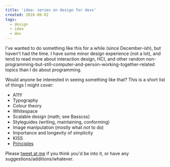 ```yaml
---
title: 'idea: series on design for devs'
created: 2016-08-02
tags:
  - design
  - idea
  - dev
---
```


I've wanted to do something like this for a while (since December-ish), but
haven't had the time. I have some minor design experience (not a lot), and tend
to read more about interaction design, HCI, and other random
non-programming-but-still-computer-and-person-working-together-related topics
than I do about programming.

Would anyone be interested in seeing something like that? This is a short list
of things I might cover:

* A11Y
* Typography
* Colour theory
* Whitespace
* Scalable design (math; see Basscss)
* Styleguides (writing, maintaining, conforming)
* Image manipulation (mostly what _not_ to do)
* Importance and longevity of simplicity
* KISS
* [Principles](http://jxnblk.com/principles/)

Please [tweet at me](https://twitter.com/@zacanger) if you think you'd be into
it, or have any suggestions/additions/whatever.
